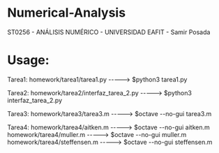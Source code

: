 # Numerical-Analysis
ST0256 - ANÁLISIS NUMÉRICO - UNIVERSIDAD EAFIT  - Samir Posada

# Usage:
Tarea1: homework/tarea1/tarea1.py           -----> $python3 tarea1.py

Tarea2: homework/tarea2/interfaz_tarea_2.py -----> $python3 interfaz_tarea_2.py

Tarea3: homework/tarea3/tarea3.m            -----> $octave --no-gui tarea3.m

Tarea4: homework/tarea4/aitken.m            -----> $octave --no-gui aitken.m
        homework/tarea4/muller.m            -----> $octave --no-gui muller.m
        homework/tarea4/steffensen.m        -----> $octave --no-gui steffensen.m
